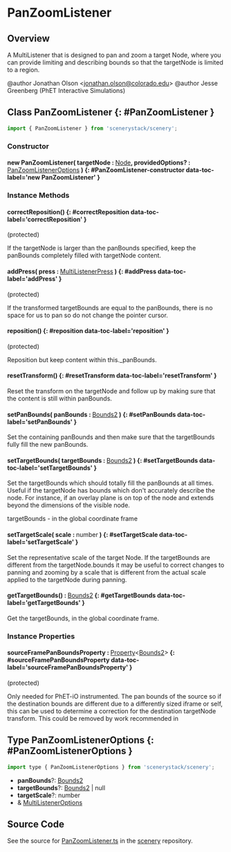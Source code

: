 # PanZoomListener

## Overview

A MultiListener that is designed to pan and zoom a target Node, where you can provide limiting and
describing bounds so that the targetNode is limited to a region.

@author Jonathan Olson &lt;jonathan.olson@colorado.edu&gt;
@author Jesse Greenberg (PhET Interactive Simulations)

## Class PanZoomListener {: #PanZoomListener }


```js
import { PanZoomListener } from 'scenerystack/scenery';
```
### Constructor

#### new PanZoomListener( targetNode : <span style="font-weight: 400;">[Node](../scenery/Node.md)</span>, providedOptions? : <span style="font-weight: 400;">[PanZoomListenerOptions](../scenery/PanZoomListener.md#PanZoomListenerOptions)</span> ) {: #PanZoomListener-constructor data-toc-label='new PanZoomListener' }

### Instance Methods

#### correctReposition() {: #correctReposition data-toc-label='correctReposition' }

(protected)

If the targetNode is larger than the panBounds specified, keep the panBounds completely filled with
targetNode content.

#### addPress( press : <span style="font-weight: 400;">[MultiListenerPress](../scenery/MultiListenerPress.md)</span> ) {: #addPress data-toc-label='addPress' }

(protected)

If the transformed targetBounds are equal to the panBounds, there is no space for us to pan so do not change
the pointer cursor.

#### reposition() {: #reposition data-toc-label='reposition' }

(protected)

Reposition but keep content within this._panBounds.

#### resetTransform() {: #resetTransform data-toc-label='resetTransform' }

Reset the transform on the targetNode and follow up by making sure that the content is still within panBounds.

#### setPanBounds( panBounds : <span style="font-weight: 400;">[Bounds2](../dot/Bounds2.md)</span> ) {: #setPanBounds data-toc-label='setPanBounds' }

Set the containing panBounds and then make sure that the targetBounds fully fill the new panBounds.

#### setTargetBounds( targetBounds : <span style="font-weight: 400;">[Bounds2](../dot/Bounds2.md)</span> ) {: #setTargetBounds data-toc-label='setTargetBounds' }

Set the targetBounds which should totally fill the panBounds at all times. Useful if the targetNode has bounds
which don't accurately describe the node. For instance, if an overlay plane is on top of the node and extends
beyond the dimensions of the visible node.

targetBounds - in the global coordinate frame

#### setTargetScale( scale : <span style="font-weight: 400;"><span style="color: hsla(calc(var(--md-hue) + 180deg),80%,40%,1);">number</span></span> ) {: #setTargetScale data-toc-label='setTargetScale' }

Set the representative scale of the target Node. If the targetBounds are different from the targetNode.bounds
it may be useful to correct changes to panning and zooming by a scale that is different from the
actual scale applied to the targetNode during panning.

#### getTargetBounds() : <span style="font-weight: 400;">[Bounds2](../dot/Bounds2.md)</span> {: #getTargetBounds data-toc-label='getTargetBounds' }

Get the targetBounds, in the global coordinate frame.

### Instance Properties

#### sourceFramePanBoundsProperty : <span style="font-weight: 400;">[Property](../axon/Property.md)&lt;[Bounds2](../dot/Bounds2.md)&gt;</span> {: #sourceFramePanBoundsProperty data-toc-label='sourceFramePanBoundsProperty' }

(protected)

Only needed for PhET-iO instrumented. The pan bounds of the source so if the destination bounds are different due
to a differently sized iframe or self, this can be used to determine a correction for the destination
targetNode transform. This could be removed by work recommended in



## Type PanZoomListenerOptions {: #PanZoomListenerOptions }


```js
import type { PanZoomListenerOptions } from 'scenerystack/scenery';
```


- **panBounds**?: [Bounds2](../dot/Bounds2.md)
- **targetBounds**?: [Bounds2](../dot/Bounds2.md) | <span style="color: hsla(calc(var(--md-hue) + 180deg),80%,40%,1);">null</span>
- **targetScale**?: <span style="color: hsla(calc(var(--md-hue) + 180deg),80%,40%,1);">number</span>
- &amp; [MultiListenerOptions](../scenery/MultiListener.md#MultiListenerOptions)




## Source Code

See the source for [PanZoomListener.ts](https://github.com/phetsims/scenery/blob/main/js/listeners/PanZoomListener.ts) in the [scenery](https://github.com/phetsims/scenery) repository.
